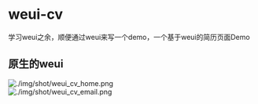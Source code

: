 # weui-cv
学习weui之余，顺便通过weui来写一个demo，一个基于weui的简历页面Demo

## 原生的weui  
![./img/shot/weui_cv_home.png](原生weui_cv首页)  
![./img/shot/weui_cv_email.png](原生weui_cv电子邮箱)
